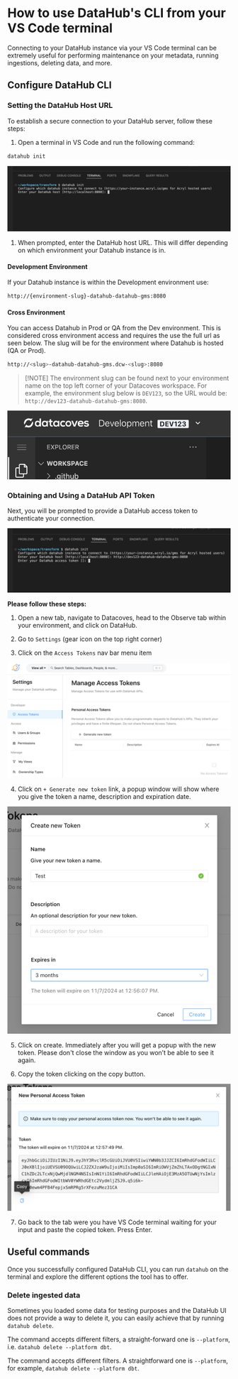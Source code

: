 
# How to use DataHub's CLI from your VS Code terminal

Connecting to your DataHub instance via your VS Code terminal can be extremely useful for performing maintenance on your metadata, running ingestions, deleting data, and more.

## Configure DataHub CLI

### Setting the DataHub Host URL

To establish a secure connection to your DataHub server, follow these steps:

1. Open a terminal in VS Code and run the following command:

```bash
datahub init
```
![DataHub init](assets/datahub-init.png)

1. When prompted, enter the DataHub host URL. This will differ depending on which environment your Datahub instance is in.

#### Development Environment 

If your Datahub instance is within the Development environment use:

```bash
http://{environment-slug}-datahub-datahub-gms:8080
```

#### Cross Environment 

You can access Datahub in Prod or QA from the Dev environment. This is considered cross environment access and requires the use the full url as seen below. The slug will be for the environment where Datahub is hosted (QA or Prod). 

```bash
http://<slug>-datahub-datahub-gms.dcw-<slug>:8080
```

>[!NOTE] The environment slug can be found next to your environment name on the top left corner of your Datacoves workspace. For example, the environment slug below is `DEV123`, so the URL would be: `http://dev123-datahub-datahub-gms:8080`.

![Environment slug](assets/datahub-env-slug.png)

### Obtaining and Using a DataHub API Token

Next, you will be prompted to provide a DataHub access token to authenticate your connection.

![DataHub token](assets/datahub-token.png)

**Please follow these steps:**

1. Open a new tab, navigate to Datacoves, head to the Observe tab within your environment, and click on DataHub.

2. Go to `Settings` (gear icon on the top right corner)

3. Click on the `Access Tokens` nav bar menu item

![DataHub access tokens](assets/datahub-access-tokens.png)

4. Click on `+ Generate new token` link, a popup window will show where you give the token a name, description and expiration date.

![DataHub new token](assets/datahub-new-token.png)

5. Click on create. Immediately after you will get a popup with the new token. Please don't close the window as you won’t be able to see it again.

6. Copy the token clicking on the copy button. 

![DataHub copy token](assets/datahub-copy-token.png)

7. Go back to the tab were you have VS Code terminal waiting for your input and paste the copied token. Press Enter.

## Useful commands

Once you successfully configured DataHub CLI, you can run `datahub` on the terminal and explore the different options the tool has to offer.

### Delete ingested data

Sometimes you loaded some data for testing purposes and the DataHub UI does not provide a way to delete it, you can easily achieve that by running `datahub delete`.

The command accepts different filters, a straight-forward one is `--platform`, i.e. `datahub delete --platform dbt`.

The command accepts different filters. A straightforward one is `--platform`, for example, `datahub delete --platform dbt`.